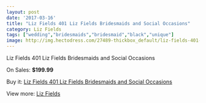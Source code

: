 ```yaml
---
layout: post
date: '2017-03-16'
title: "Liz Fields 401 Liz Fields Bridesmaids and Social Occasions"
category: Liz Fields
tags: ["wedding","bridesmaids","bridesmaid","black","unique"]
image: http://img.hectodress.com/27489-thickbox_default/liz-fields-401-liz-fields-bridesmaids-and-social-occasions.jpg
---
```

Liz Fields 401 Liz Fields Bridesmaids and Social Occasions

On Sales: **$199.99**
<a href="https://www.hectodress.com/liz-fields/12789-liz-fields-401-liz-fields-bridesmaids-and-social-occasions.html"><amp-img layout="responsive" width="600" height="600" src="//img.hectodress.com/27489-thickbox_default/liz-fields-401-liz-fields-bridesmaids-and-social-occasions.jpg" alt="Liz Fields 401 Liz Fields Bridesmaids and Social Occasions 0" /></a>
<a href="https://www.hectodress.com/liz-fields/12789-liz-fields-401-liz-fields-bridesmaids-and-social-occasions.html"><amp-img layout="responsive" width="600" height="600" src="//img.hectodress.com/27490-thickbox_default/liz-fields-401-liz-fields-bridesmaids-and-social-occasions.jpg" alt="Liz Fields 401 Liz Fields Bridesmaids and Social Occasions 1" /></a>

Buy it: [Liz Fields 401 Liz Fields Bridesmaids and Social Occasions](https://www.hectodress.com/liz-fields/12789-liz-fields-401-liz-fields-bridesmaids-and-social-occasions.html "Liz Fields 401 Liz Fields Bridesmaids and Social Occasions")

View more: [Liz Fields](https://www.hectodress.com/195-liz-fields "Liz Fields")